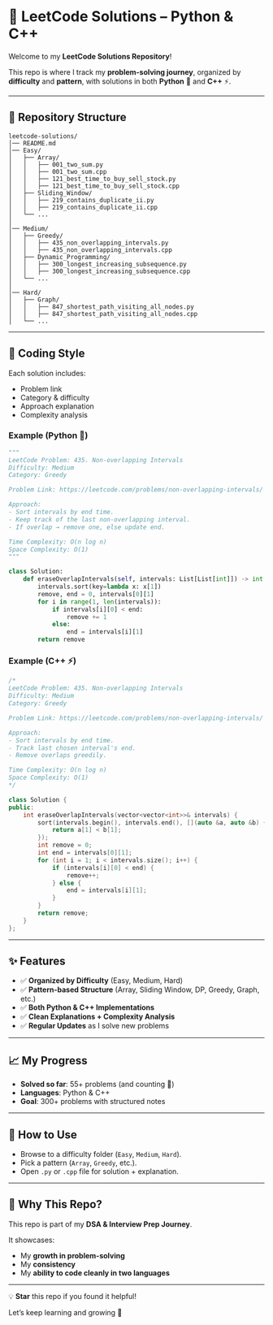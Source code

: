 # 🚀 LeetCode Solutions – Python & C++

Welcome to my **LeetCode Solutions Repository**!

This repo is where I track my **problem-solving journey**, organized by **difficulty** and **pattern**, with solutions in both **Python** 🐍 and **C++** ⚡.

---

## 📂 Repository Structure

```
leetcode-solutions/
│── README.md
│── Easy/
│   ├── Array/
│   │   ├── 001_two_sum.py
│   │   ├── 001_two_sum.cpp
│   │   ├── 121_best_time_to_buy_sell_stock.py
│   │   ├── 121_best_time_to_buy_sell_stock.cpp
│   ├── Sliding_Window/
│   │   ├── 219_contains_duplicate_ii.py
│   │   ├── 219_contains_duplicate_ii.cpp
│   └── ...
│
│── Medium/
│   ├── Greedy/
│   │   ├── 435_non_overlapping_intervals.py
│   │   ├── 435_non_overlapping_intervals.cpp
│   ├── Dynamic_Programming/
│   │   ├── 300_longest_increasing_subsequence.py
│   │   ├── 300_longest_increasing_subsequence.cpp
│   └── ...
│
│── Hard/
│   ├── Graph/
│   │   ├── 847_shortest_path_visiting_all_nodes.py
│   │   ├── 847_shortest_path_visiting_all_nodes.cpp
│   └── ...

```

---

## 📖 Coding Style

Each solution includes:

- Problem link
- Category & difficulty
- Approach explanation
- Complexity analysis

### Example (Python 🐍)

```python
"""
LeetCode Problem: 435. Non-overlapping Intervals
Difficulty: Medium
Category: Greedy

Problem Link: https://leetcode.com/problems/non-overlapping-intervals/

Approach:
- Sort intervals by end time.
- Keep track of the last non-overlapping interval.
- If overlap → remove one, else update end.

Time Complexity: O(n log n)
Space Complexity: O(1)
"""

class Solution:
    def eraseOverlapIntervals(self, intervals: List[List[int]]) -> int:
        intervals.sort(key=lambda x: x[1])
        remove, end = 0, intervals[0][1]
        for i in range(1, len(intervals)):
            if intervals[i][0] < end:
                remove += 1
            else:
                end = intervals[i][1]
        return remove

```

### Example (C++ ⚡)

```cpp
/*
LeetCode Problem: 435. Non-overlapping Intervals
Difficulty: Medium
Category: Greedy

Problem Link: https://leetcode.com/problems/non-overlapping-intervals/

Approach:
- Sort intervals by end time.
- Track last chosen interval's end.
- Remove overlaps greedily.

Time Complexity: O(n log n)
Space Complexity: O(1)
*/

class Solution {
public:
    int eraseOverlapIntervals(vector<vector<int>>& intervals) {
        sort(intervals.begin(), intervals.end(), [](auto &a, auto &b) {
            return a[1] < b[1];
        });
        int remove = 0;
        int end = intervals[0][1];
        for (int i = 1; i < intervals.size(); i++) {
            if (intervals[i][0] < end) {
                remove++;
            } else {
                end = intervals[i][1];
            }
        }
        return remove;
    }
};

```

---

## ✨ Features

- ✅ **Organized by Difficulty** (Easy, Medium, Hard)
- ✅ **Pattern-based Structure** (Array, Sliding Window, DP, Greedy, Graph, etc.)
- ✅ **Both Python & C++ Implementations**
- ✅ **Clean Explanations + Complexity Analysis**
- ✅ **Regular Updates** as I solve new problems

---

## 📈 My Progress

- **Solved so far**: 55+ problems (and counting 🚀)
- **Languages**: Python & C++
- **Goal**: 300+ problems with structured notes

---

## 🧭 How to Use

- Browse to a difficulty folder (`Easy`, `Medium`, `Hard`).
- Pick a pattern (`Array`, `Greedy`, etc.).
- Open `.py` or `.cpp` file for solution + explanation.

---

## 🌟 Why This Repo?

This repo is part of my **DSA & Interview Prep Journey**.

It showcases:

- My **growth in problem-solving**
- My **consistency**
- My **ability to code cleanly in two languages**

---

💡 **Star** this repo if you found it helpful!

Let’s keep learning and growing 🚀
